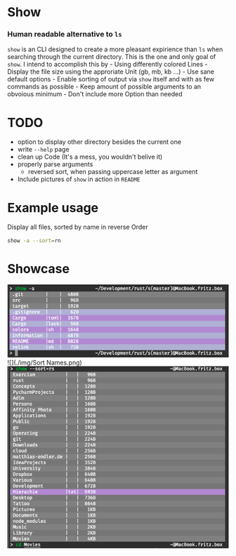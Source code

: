 # Show

### Human readable alternative to `ls`

`show` is an CLI designed to create a more pleasant expirience than `ls` when searching through the current directory.
This is the one and only goal of `show`.
I intend to accomplish this by
    -   Using differently colored Lines
    -   Display the file size using the approriate Unit (gb, mb, kb ...)
    -   Use sane default options
    -   Enable sorting of output via `show` itself and with as few commands as possible
    -   Keep amount of possible arguments to an obvoious minimum
    -   Don't include more Option than needed

# TODO 
-   option to display other directory besides the current one
-   write `--help` page
-   clean up Code (It's a mess, you wouldn't belive it)
-   properly parse arguments
    -   reversed sort, when passing uppercase letter as argument
-   Include pictures of `show` in action in `README`


# Example usage
Display all files, sorted by name in reverse Order

```sh
show -a --sort=rn
```

# Showcase
![](./img/All.png)
![](./img/Sort Names.png)
![](./img/Sort.png)